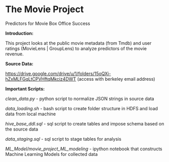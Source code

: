 # The Movie Project
Predictors for Movie Box Office Success

**Introduction:**

This project looks at the public movie metadata (from Tmdb) and user ratings (MovieLens | GroupLens) to analyze predictors of the movie revenue.

**Source Data:**

https://drive.google.com/drive/u/1/folders/15oQXi-hZxMLFGqLtCPVHftqMkciz4DWT (access with berkeley email address)

**Important Scripts:**  

*clean_data.py* - python script to normalize JSON strings in source data

*data_loading.sh* - bash script to create folder structure in HDFS and load data from local machine

*hive_base_ddl.sql* - sql script to create tables and impose schema based on the source data

*data_staging.sql* - sql script to stage tables for analysis

*ML_Model/movie_project_ML_modeling* - ipython notebook that constructs Machine Learning Models for collected data



